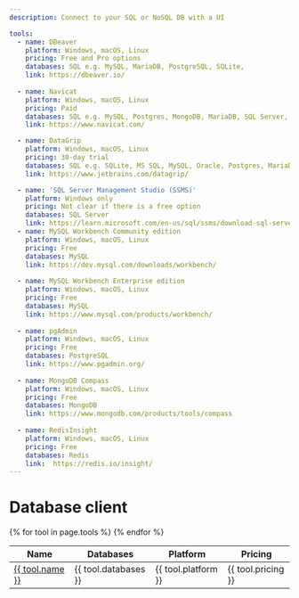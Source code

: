 ```yaml
---
description: Connect to your SQL or NoSQL DB with a UI

tools:
  - name: DBeaver
    platform: Windows, macOS, Linux
    pricing: Free and Pro options
    databases: SQL e.g. MySQL, MariaDB, PostgreSQL, SQLite,
    link: https://dbeaver.io/
    
  - name: Navicat
    platform: Windows, macOS, Linux
    pricing: Paid
    databases: SQL e.g. MySQL, Postgres, MongoDB, MariaDB, SQL Server, Oracle.
    link: https://www.navicat.com/

  - name: DataGrip
    platform: Windows, macOS, Linux
    pricing: 30-day trial
    databases: SQL e.g. SQLite, MS SQL, MySQL, Oracle, Postgres, MariaDB. NoSQL e.g. MongoDB, Redis.
    link: https://www.jetbrains.com/datagrip/

  - name: 'SQL Server Management Studio (SSMS)'
    platform: Windows only
    pricing: Not clear if there is a free option
    databases: SQL Server
    link: https://learn.microsoft.com/en-us/sql/ssms/download-sql-server-management-studio-ssms
  - name: MySQL Workbench Community edition
    platform: Windows, macOS, Linux
    pricing: Free
    databases: MySQL
    link: https://dev.mysql.com/downloads/workbench/
    
  - name: MySQL Workbench Enterprise edition
    platform: Windows, macOS, Linux
    pricing: Free
    databases: MySQL
    link: https://www.mysql.com/products/workbench/
    
  - name: pgAdmin
    platform: Windows, macOS, Linux
    pricing: Free
    databases: PostgreSQL
    link: https://www.pgadmin.org/
    
  - name: MongoDB Compass
    platform: Windows, macOS, Linux
    pricing: Free
    databases: MongoDB
    link: https://www.mongodb.com/products/tools/compass
    
  - name: RedisInsight
    platform: Windows, macOS, Linux
    pricing: Free
    databases: Redis
    link:  https://redis.io/insight/
---
```

# Database client

<table>
  <thead>
    <tr>
      <th>Name</th>
      <th>Databases</th>
      <th>Platform</th>
      <th>Pricing</th>
    </tr>
  </thead>
  <tbody>
    {% for tool in page.tools %}
    <tr>
      <td>
        <a href="{{ tool.link }}">
          {{ tool.name }}
        </a>
      </td>
      <td>{{ tool.databases }}</td>
      <td>{{ tool.platform }}</td>
      <td>{{ tool.pricing }}</td>
    </tr>
    {% endfor %}
  </tbody>
</table>
